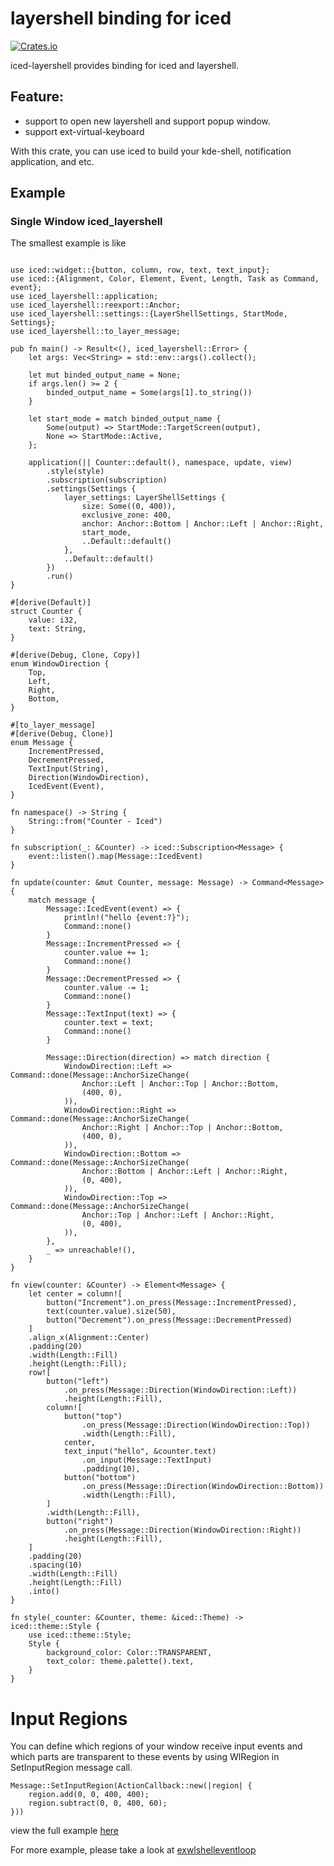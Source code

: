 # layershell binding for iced

[![Crates.io](https://img.shields.io/crates/v/iced-layershell.svg)](https://crates.io/crates/iced-layershell)

iced-layershell provides binding for iced and layershell.

## Feature:

- support to open new layershell and support popup window.
- support ext-virtual-keyboard

With this crate, you can use iced to build your kde-shell, notification application, and etc.

## Example

### Single Window iced_layershell
The smallest example is like

```rust, no_run

use iced::widget::{button, column, row, text, text_input};
use iced::{Alignment, Color, Element, Event, Length, Task as Command, event};
use iced_layershell::application;
use iced_layershell::reexport::Anchor;
use iced_layershell::settings::{LayerShellSettings, StartMode, Settings};
use iced_layershell::to_layer_message;

pub fn main() -> Result<(), iced_layershell::Error> {
    let args: Vec<String> = std::env::args().collect();

    let mut binded_output_name = None;
    if args.len() >= 2 {
        binded_output_name = Some(args[1].to_string())
    }

    let start_mode = match binded_output_name {
        Some(output) => StartMode::TargetScreen(output),
        None => StartMode::Active,
    };

    application(|| Counter::default(), namespace, update, view)
        .style(style)
        .subscription(subscription)
        .settings(Settings {
            layer_settings: LayerShellSettings {
                size: Some((0, 400)),
                exclusive_zone: 400,
                anchor: Anchor::Bottom | Anchor::Left | Anchor::Right,
                start_mode,
                ..Default::default()
            },
            ..Default::default()
        })
        .run()
}

#[derive(Default)]
struct Counter {
    value: i32,
    text: String,
}

#[derive(Debug, Clone, Copy)]
enum WindowDirection {
    Top,
    Left,
    Right,
    Bottom,
}

#[to_layer_message]
#[derive(Debug, Clone)]
enum Message {
    IncrementPressed,
    DecrementPressed,
    TextInput(String),
    Direction(WindowDirection),
    IcedEvent(Event),
}

fn namespace() -> String {
    String::from("Counter - Iced")
}

fn subscription(_: &Counter) -> iced::Subscription<Message> {
    event::listen().map(Message::IcedEvent)
}

fn update(counter: &mut Counter, message: Message) -> Command<Message> {
    match message {
        Message::IcedEvent(event) => {
            println!("hello {event:?}");
            Command::none()
        }
        Message::IncrementPressed => {
            counter.value += 1;
            Command::none()
        }
        Message::DecrementPressed => {
            counter.value -= 1;
            Command::none()
        }
        Message::TextInput(text) => {
            counter.text = text;
            Command::none()
        }

        Message::Direction(direction) => match direction {
            WindowDirection::Left => Command::done(Message::AnchorSizeChange(
                Anchor::Left | Anchor::Top | Anchor::Bottom,
                (400, 0),
            )),
            WindowDirection::Right => Command::done(Message::AnchorSizeChange(
                Anchor::Right | Anchor::Top | Anchor::Bottom,
                (400, 0),
            )),
            WindowDirection::Bottom => Command::done(Message::AnchorSizeChange(
                Anchor::Bottom | Anchor::Left | Anchor::Right,
                (0, 400),
            )),
            WindowDirection::Top => Command::done(Message::AnchorSizeChange(
                Anchor::Top | Anchor::Left | Anchor::Right,
                (0, 400),
            )),
        },
        _ => unreachable!(),
    }
}

fn view(counter: &Counter) -> Element<Message> {
    let center = column![
        button("Increment").on_press(Message::IncrementPressed),
        text(counter.value).size(50),
        button("Decrement").on_press(Message::DecrementPressed)
    ]
    .align_x(Alignment::Center)
    .padding(20)
    .width(Length::Fill)
    .height(Length::Fill);
    row![
        button("left")
            .on_press(Message::Direction(WindowDirection::Left))
            .height(Length::Fill),
        column![
            button("top")
                .on_press(Message::Direction(WindowDirection::Top))
                .width(Length::Fill),
            center,
            text_input("hello", &counter.text)
                .on_input(Message::TextInput)
                .padding(10),
            button("bottom")
                .on_press(Message::Direction(WindowDirection::Bottom))
                .width(Length::Fill),
        ]
        .width(Length::Fill),
        button("right")
            .on_press(Message::Direction(WindowDirection::Right))
            .height(Length::Fill),
    ]
    .padding(20)
    .spacing(10)
    .width(Length::Fill)
    .height(Length::Fill)
    .into()
}

fn style(_counter: &Counter, theme: &iced::Theme) -> iced::theme::Style {
    use iced::theme::Style;
    Style {
        background_color: Color::TRANSPARENT,
        text_color: theme.palette().text,
    }
}

```

# Input Regions
You can define which regions of your window receive input events and which parts are transparent to these events by using WlRegion in SetInputRegion message call.
```rust, ignore
Message::SetInputRegion(ActionCallback::new(|region| {
    region.add(0, 0, 400, 400);
    region.subtract(0, 0, 400, 60);
}))
```
view the full example [here](https://github.com/waycrate/exwlshelleventloop/tree/master/iced_layershell/examples/input_regions.rs)

For more example, please take a look at [exwlshelleventloop](https://github.com/waycrate/exwlshelleventloop)
